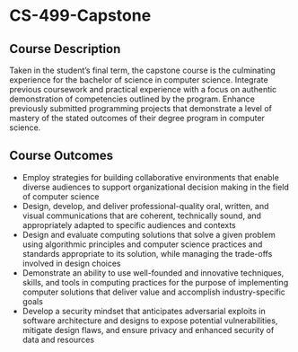 # CS-499-Capstone
## Course Description
Taken in the student’s final term, the capstone course is the culminating experience for the bachelor of science in 
computer science. Integrate previous coursework and practical experience with a focus on authentic 
demonstration of competencies outlined by the program. Enhance previously submitted programming projects 
that demonstrate a level of mastery of the stated outcomes of their degree program in computer science.
## Course Outcomes
- Employ strategies for building collaborative environments that enable diverse audiences to support 
organizational decision making in the field of computer science
- Design, develop, and deliver professional-quality oral, written, and visual communications that are 
coherent, technically sound, and appropriately adapted to specific audiences and contexts
- Design and evaluate computing solutions that solve a given problem using algorithmic principles and 
computer science practices and standards appropriate to its solution, while managing the trade-offs 
involved in design choices
- Demonstrate an ability to use well-founded and innovative techniques, skills, and tools in computing 
practices for the purpose of implementing computer solutions that deliver value and accomplish industry-specific goals
- Develop a security mindset that anticipates adversarial exploits in software architecture and designs to 
expose potential vulnerabilities, mitigate design flaws, and ensure privacy and enhanced security of data 
and resources
